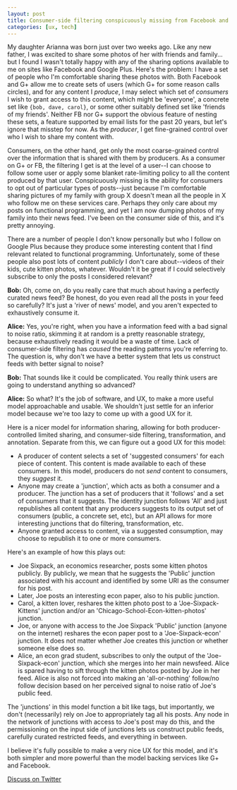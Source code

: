 ```yaml
---
layout: post
title: Consumer-side filtering conspicuously missing from Facebook and Google Plus
categories: [ux, tech]
---
```


My daughter Arianna was born just over two weeks ago. Like any new father, I was excited to share some photos of her with friends and family... but I found I wasn't totally happy with any of the sharing options available to me on sites like Facebook and Google Plus. Here's the problem: I have a set of people who I'm comfortable sharing these photos with. Both Facebook and G+ allow me to create sets of users (which G+ for some reason calls circles), and for any content I _produce_, I may select which set of _consumers_ I wish to grant access to this content, which might be 'everyone', a concrete set like `{bob, dave, carol}`, or some other suitably defined set like 'friends of my friends'. Neither FB nor G+ support the obvious feature of nesting these sets, a feature supported by email lists for the past 20 years, but let's ignore that misstep for now. As the _producer_, I get fine-grained control over who I wish to share my content with.

Consumers, on the other hand, get only the most coarse-grained control over the information that is shared with them by producers. As a consumer on G+ or FB, the filtering I get is at the level of a user--I can choose to follow some user or apply some blanket rate-limiting policy to all the content produced by that user. Conspicuously missing is the ability for consumers to opt out of particular types of posts--just because I'm comfortable sharing pictures of my family with group X doesn't mean all the people in X who follow me on these services care. Perhaps they only care about my posts on functional programming, and yet I am now dumping photos of my family into their news feed. I've been on the consumer side of this, and it's pretty annoying. 

There are a number of people I don't know personally but who I follow on Google Plus because they produce some interesting content that I find relevant related to functional programming. Unfortunately, some of these people also post lots of content *publicly* I don't care about--videos of their kids, cute kitten photos, whatever. Wouldn't it be great if I could selectively subscribe to only the posts I considered relevant?

__Bob:__ Oh, come on, do you really care that much about having a perfectly curated news feed? Be honest, do you even read all the posts in your feed so carefully? It's just a 'river of news' model, and you aren't expected to exhaustively consume it.

__Alice:__ Yes, you're right, when you have a information feed with a bad signal to noise ratio, skimming it at random is a pretty reasonable strategy, because exhaustively reading it would be a waste of time. Lack of consumer-side filtering has *caused* the reading patterns you're referring to. The question is, why don't we have a better system that lets us construct feeds with better signal to noise?

__Bob:__ That sounds like it could be complicated. You really think users are going to understand anything so advanced?

__Alice:__ So what? It's the job of software, and UX, to make a more useful model approachable and usable. We shouldn't just settle for an inferior model because we're too lazy to come up with a good UX for it. 

Here is a nicer model for information sharing, allowing for both producer-controlled limited sharing, and consumer-side filtering, transformation, and annotation. Separate from this, we can figure out a good UX for this model:

* A producer of content selects a set of 'suggested consumers' for each piece of content. This content is made available to each of these consumers. In this model, producers do not _send_ content to consumers, they _suggest_ it.
* Anyone may create a 'junction', which acts as both a consumer and a producer. The junction has a set of producers that it 'follows' and a set of consumers that it suggests. The identity junction follows 'All' and just republishes all content that any producers suggests to its output set of consumers (public, a concrete set, etc), but an API allows for more interesting junctions that do filtering, transformation, etc.
* Anyone granted access to content, via a suggested consumption, may choose to republish it to one or more consumers.

Here's an example of how this plays out:

* Joe Sixpack, an economics researcher, posts some kitten photos publicly. By publicly, we mean that he suggests the 'Public' junction associated with his account and identified by some URI as the consumer for his post.
* Later, Joe posts an interesting econ paper, also to his public junction.
* Carol, a kitten lover, reshares the kitten photo post to a 'Joe-Sixpack-Kittens' junction and/or an 'Chicago-School-Econ-kitten-photos' junction.
* Joe, or anyone with access to the Joe Sixpack 'Public' junction (anyone on the internet) reshares the econ paper post to a 'Joe-Sixpack-econ' junction. It does not matter whether Joe creates this junction or whether someone else does so.
* Alice, an econ grad student, subscribes to only the output of the 'Joe-Sixpack-econ' junction, which she merges into her main newsfeed. Alice is spared having to sift through the kitten photos posted by Joe in her feed. Alice is also not forced into making an 'all-or-nothing' follow/no follow decision based on her perceived signal to noise ratio of Joe's public feed.

The 'junctions' in this model function a bit like tags, but importantly, we don't (necessarily) rely on Joe to appropriately tag all his posts. Any node in the network of junctions with access to Joe's post may do this, and the permissioning on the input side of junctions lets us construct public feeds, carefully curated restricted feeds, and everything in between.

I believe it's fully possible to make a very nice UX for this model, and it's both simpler and more powerful than the model backing services like G+ and Facebook.

[Discuss on Twitter](https://twitter.com/pchiusano/status/468483806467719169)
